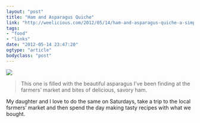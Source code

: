 ```yaml
---
layout: "post"
title: "Ham and Asparagus Quiche"
link: "http://weelicious.com/2012/05/14/ham-and-asparagus-quiche-a-simple-savory-pie/"
tags: 
- "food"
- "links"
date: "2012-05-14 23:47:20"
ogtype: "article"
bodyclass: "post"
---
```


![](http://cdn.rogerstringer.com/media/quiche.jpg)

> This one is filled with the beautiful asparagus I’ve been finding at the farmers’ market and bites of delicious, savory ham.

My daughter and I love to do the same on Saturdays, take a trip to the local fsrmers’ market and then spend the day making tasty recipes with what we bought.
